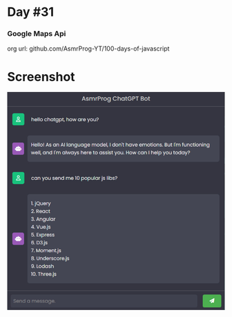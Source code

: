 # Day #31

### Google Maps Api
org url: github.com/AsmrProg-YT/100-days-of-javascript

# Screenshot
![sc](./screenshot.jpg)
